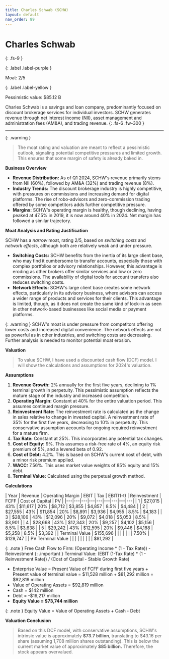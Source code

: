 ```yaml
---
title: Charles Schwab (SCHW)
layout: default
nav_order: 89
---
```


# Charles Schwab
{: .fs-9 }

{: .label .label-purple }

Moat: 2/5

{: .label .label-yellow }

Pessimistic value: $85.12 B

Charles Schwab is a savings and loan company, predominantly focused on discount brokerage services for individual investors. SCHW generates revenue through net interest income (NII), asset management and administration fees (AM&A), and trading revenue.
{: .fs-6 .fw-300 }

---

{: .warning } 
>The moat rating and valuation are meant to reflect a pessimistic outlook, signaling potential competitive pressures and limited growth. This ensures that some margin of safety is already baked in.

**Business Overview**

* **Revenue Distribution:** As of Q1 2024, SCHW's revenue primarily stems from NII (60%), followed by AM&A (32%) and trading revenue (8%).
* **Industry Trends:** The discount brokerage industry is highly competitive, with pressures on commissions and increasing demand for digital platforms.  The rise of robo-advisors and zero-commission trading offered by some competitors adds further competitive pressure.
* **Margins:** SCHW's operating margin is healthy, though declining, having peaked at 47.5% in 2019, it is now around 40% in 2024. Net margin has followed a similar trajectory.

**Moat Analysis and Rating Justification**

SCHW has a *narrow* moat, rating 2/5, based on *switching costs* and *network effects*, although both are relatively weak and under pressure.

* **Switching Costs:**  SCHW benefits from the inertia of its large client base, who may find it cumbersome to transfer accounts, especially those with complex portfolios or advisory relationships.  However, this advantage is eroding as other brokers offer similar services and low or zero commissions.  The availability of digital tools for account transfers also reduces switching costs.
* **Network Effects:**  SCHW's large client base creates some network effects, particularly in its advisory business, where advisors can access a wider range of products and services for their clients. This advantage is limited, though, as it does not create the same kind of lock-in as seen in other network-based businesses like social media or payment platforms.

<aside>
{: .warning }
SCHW's moat is under pressure from competitors offering lower costs and increased digital convenience. The network effects are not as powerful as in other industries, and switching costs are decreasing. Further analysis is needed to monitor potential moat erosion.
</aside>


**Valuation**

>To value SCHW, I have used a discounted cash flow (DCF) model. I will show the calculations and assumptions for 2024's valuation.

**Assumptions**

1. **Revenue Growth:** 2% annually for the first five years, declining to 1% terminal growth in perpetuity. This pessimistic assumption reflects the mature stage of the industry and increased competition.
2. **Operating Margin:** Constant at 40% for the entire valuation period.  This assumes continued margin pressure.
3. **Reinvestment Rate:** The reinvestment rate is calculated as the change in sales relative to change in invested capital. A reinvestment rate of 35% for the first five years, decreasing to 10% in perpetuity. This conservative assumption accounts for ongoing required reinvestment for a mature firm. 
4. **Tax Rate:** Constant at 25%. This incorporates any potential tax changes.
5. **Cost of Equity:** 9%.  This assumes a risk-free rate of 4%, an equity risk premium of 5%, and a levered beta of 0.92.
6. **Cost of Debt:** 4.2%. This is based on SCHW's current cost of debt, with a minor risk premium applied.
7. **WACC:** 7.56%.  This uses market value weights of 85% equity and 15% debt.
8. **Terminal Value:**  Calculated using the perpetual growth method.


**Calculations**


| Year | Revenue | Operating Margin | EBIT | Tax | EBIT(1-t) | Reinvestment | FCFF | Cost of Capital | PV |
|---|---|---|---|---|---|---|---|---|
| 1 | $27,015 | 43% | $11,617 | 20% | $8,712 | $3,855 | $4,857 | 8.5% | $4,484 |
| 2 | $27,555 | 43% | $11,854 | 20% | $8,891 | $3,936 | $4,955 | 8.5% | $4,183 |
| 3 | $28,106 | 43% | $12,096 | 20% | $9,072 | $4,018 | $5,053 | 8.5% | $3,901 |
| 4 | $28,668 | 43% | $12,343 | 20% | $9,257 | $4,102 | $5,156 | 8.5% | $3,638 |
| 5 | $29,242 | 43% | $12,595 | 20% | $9,446 | $4,188 | $5,258 | 8.5% | $3,392 |
| Terminal Value | $155,696 | |  |  |  |  | | 7.50% | $129,747 |
| PV Terminal Value |  |  |  |  |  |  |  |  | $81,292 |

<aside>
{: .note }
Free Cash Flow to Firm: (Operating Income * (1 - Tax Rate)) - Reinvestment
{: .important }
Terminal Value: (EBIT (1-Tax Rate) * (1 - Reinvestment Rate)) / (Cost of Capital - Stable Growth Rate)
</aside>


* Enterprise Value = Present Value of FCFF during first five years + Present value of terminal value = \$11,528 million + \$81,292 million = \$92,819 million
* Value of Operating Assets = $92,819 million
* Cash = $142 million
* Debt = -$19,217 million
* **Equity Value = \$73,744 million**


<aside>
{: .note }
Equity Value = Value of Operating Assets + Cash - Debt
</aside>


**Valuation Conclusion**

>Based on this DCF model, with conservative assumptions, SCHW's intrinsic value is approximately **\$73.7 billion**, translating to \$43.16 per share (assuming 1,708 million shares outstanding).  This is below the current market value of approximately **\$85 billion.**
Therefore, the stock appears overvalued.
